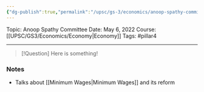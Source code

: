 ```yaml
---
{"dg-publish":true,"permalink":"/upsc/gs-3/economics/anoop-spathy-committee/","dgHomeLink":true,"dgPassFrontmatter":false}
---
```



Topic: Anoop Spathy Committee
Date: May 6, 2022
Course: [[UPSC/GS3/Economics/Economy|Economy]]
Tags: #pillar4 

---

> [!Question]
> Here is something! 


### Notes
- Talks about [[Minimum Wages|Minimum Wages]] and its reform



